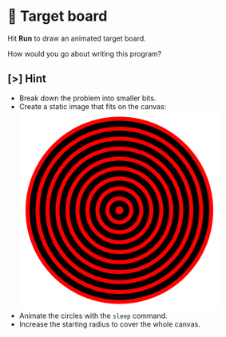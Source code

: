 # 🎯 Target board

Hit **Run** to draw an animated target board.

How would you go about writing this program?

## [>] Hint

- Break down the problem into smaller bits.
- Create a static image that fits on the canvas:
  ![target board](img/target.svg)
- Animate the circles with the <code>sleep</code> command.
- Increase the starting radius to cover the whole canvas.
